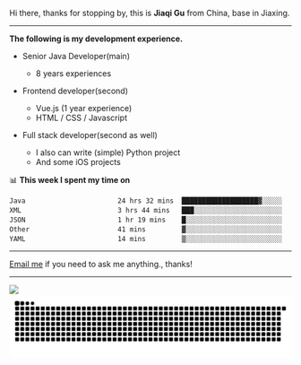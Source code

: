 Hi there, thanks for stopping by, this is **Jiaqi Gu** from China, base in Jiaxing.

---

**The following is my development experience.**

- Senior Java Developer(main)
  - 8 years experiences

- Frontend developer(second)
  - Vue.js (1 year experience)
  - HTML / CSS / Javascript
  
- Full stack developer(second as well)
  - I also can write (simple) Python project
  - And some iOS projects

📊 **This week I spent my time on**
<!--START_SECTION:waka-->

```txt
Java                       24 hrs 32 mins  ███████████████████▓░░░░░   79.22 %
XML                        3 hrs 44 mins   ███░░░░░░░░░░░░░░░░░░░░░░   12.09 %
JSON                       1 hr 19 mins    █░░░░░░░░░░░░░░░░░░░░░░░░   04.29 %
Other                      41 mins         ▓░░░░░░░░░░░░░░░░░░░░░░░░   02.25 %
YAML                       14 mins         ▒░░░░░░░░░░░░░░░░░░░░░░░░   00.78 %
```

<!--END_SECTION:waka-->

---

[Email me](mailto:htk2klwgr@mozmail.com?subject=Hiring_from_GitHub) if you need to ask me anything., thanks!

---

![]( https://visitor-badge.glitch.me/badge?page_id=githubgujiaqi)
![]( https://github.com/droid-Q/droid-Q/raw/output/github-contribution-grid-snake.svg#gh-dark-mode-only)
